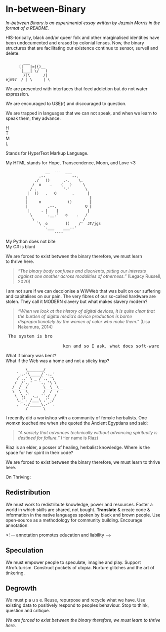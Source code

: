 # In-between-Binary <br>

*In-between Binary is an experimental essay written by Jazmin Morris in the format of a README.* <br>

HIS-torically, black and/or queer folk and other marginalised
identities have been undocumented and erased by colonial lenses.
Now, the binary structures that are facilitating our existence
continue to sensor, surveil and delete. <br>

            ___ 
          [|   |=|{)__
           |___| \/   )
            /|\      /|
    ejm97  / | \     | \

We are presented with interfaces that feed addiction but do not
water expression. <br>

We are encouraged to USE(r) and discouraged to question. <br>

We are trapped in languages that we can not speak, and when we
learn to speak them, they advance.

H <br>
T <br>
M <br>
L <br>

Stands for HyperText Markup Language. <br>

My HTML stands for Hope, Transcendence, Moon, and Love <3 <br>

                      __  ---  ___
                   .--            --.
                 ./   ()      .-.    \.
                /  o    .    (   )     \
               / .            '-'       \
              |  ()   .   O       .      |
             |                            |
             |     o            ()        |
             |         .--.             O |
              |     . |    |             |
               \      `.__.'   o    .   /
                \                      /
                  `\  o        ()    /'  JT/jgs
                     `-___    ___--'
                          ---- 
                        
                          
My Python does not bite <br>
My C# is blunt <br>

We are forced to exist between the binary therefore, we must learn <br>
to thrive here. <br>
>*“The binary body confuses and disorients, pitting our
interests against one another across modalities of otherness.”*
(Legacy Russell, 2020) <br>

I am not sure if we can decolonise a WWWeb that was built on our
suffering and capitalises on our pain. The very fibres of our
so-called hardware are stolen. They call it MODERN slavery but
what makes slavery modern? <br>
>*“When we look at the history of digital devices, it is quite
clear that the burden of digital media’s device production is borne
disproportionately by the women of color who make them.”*
(Lisa Nakamura, 2014) <br>

<pre> The system is bro <br> 
                      ken and so I ask, what does soft-ware feel like? </pre>
What if binary was bent? <br>
What if the Web was a home and not a sticky trap? <br>

             \_______/
         `.,-'\_____/`-.,'
         /`..' \ _ /`., '\
        /  /`.,'   `., '\ \
       /__/__/       \__\__\__
       \  \  \       /  /  /
        \  \,'` ._, '`./  /
         \,'`. /___\ ,'`./
         ,'`-./_____\,-'`.
             /       \
             
I recently did a workshop with a community of femxle herbalists.
One womxn touched me when she quoted the Ancient Egyptians and
said:
>*“A society that advances technically without advancing
spiritually is destined for failure.”* (Her name is Riaz)

Riaz is an elder, a posser of healing, herbalist knowledge. Where
is the space for her spirit in their code?<br>

We are forced to exist between the binary therefore, we must learn
to thrive here.<br>

On Thriving:<br>
## Redistribution
We must work to redistribute knowledge, power and resources.
Foster a world in which skills are shared, not bought. **Translate** &
create code & information in the native languages spoken by black
and brown people. Use open-source as a methodology for community
building. Encourage annotation:<br>

<! -- annotation promotes education and liability -->
## Speculation
We must empower people to speculate, imagine and play.
Support Afrofuturism. Construct pockets of utopia. Nurture
glitches and the art of tinkering.
## Degrowth
We must p a u s e.
Reuse, repurpose and recycle what we have. Use existing data to
positively respond to peoples behaviour. Stop to think, question
and critique.<br>

*We are forced to exist between the binary therefore, we must learn
to thrive here.* 

